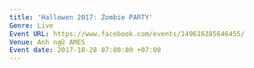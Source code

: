```yaml
---
title: 'Hallowen 2017: Zombie PARTY'
Genre: Live
Event URL: https://www.facebook.com/events/149616385646455/
Venue: Anh ngữ AMES
Event date: 2017-10-28 07:00:00 +07:00
---
```


